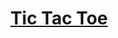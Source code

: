 <h1 align="center"><a href="file:///C:/Users/Asus/Desktop/bunny1/games%20code/Tic%20tac%20toe/index.html">Tic Tac Toe</a></h1>
